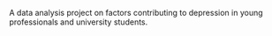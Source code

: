 A data analysis project on factors contributing to depression in young professionals and university students. 
